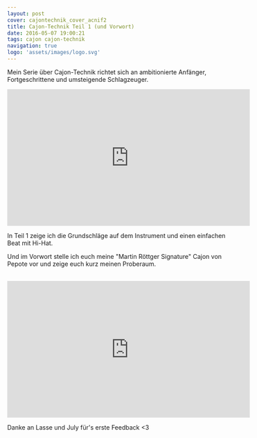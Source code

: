```yaml
---
layout: post
cover: cajontechnik_cover_acnif2
title: Cajon-Technik Teil 1 (und Vorwort)
date: 2016-05-07 19:00:21
tags: cajon cajon-technik 
navigation: true
logo: 'assets/images/logo.svg'
---
```


Mein Serie über Cajon-Technik richtet sich an ambitionierte Anfänger, Fortgeschrittene und umsteigende Schlagzeuger. 

<iframe width="560" height="315" src="https://www.youtube.com/embed/N2KCQ23JIb0" frameborder="0" allowfullscreen></iframe><br>

<!-- more -->

In Teil 1 zeige ich die Grundschläge auf dem Instrument und einen einfachen Beat mit Hi-Hat.

Und im Vorwort stelle ich euch meine "Martin Röttger Signature" Cajon von  Pepote vor und zeige euch kurz meinen Proberaum.<br><br>

<iframe width="560" height="315" src="https://www.youtube.com/embed/Gpaotp40oQ4" frameborder="0" allowfullscreen></iframe>

Danke an Lasse und July für's erste Feedback <3
